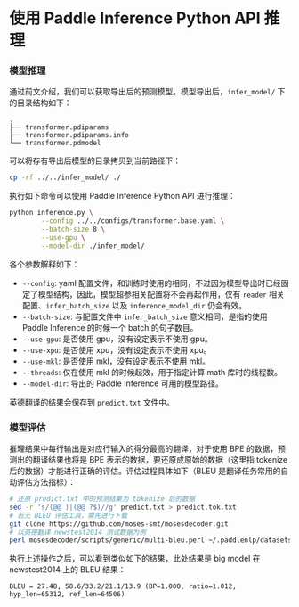 # 使用 Paddle Inference Python API 推理

### 模型推理

通过前文介绍，我们可以获取导出后的预测模型。模型导出后，`infer_model/` 下的目录结构如下：

``` text
.
├── transformer.pdiparams
├── transformer.pdiparams.info
└── transformer.pdmodel
```

可以将存有导出后模型的目录拷贝到当前路径下：

``` sh
cp -rf ../../infer_model/ ./
```

执行如下命令可以使用 Paddle Inference Python API 进行推理：

``` sh
python inference.py \
        --config ../../configs/transformer.base.yaml \
        --batch-size 8 \
        --use-gpu \
        --model-dir ./infer_model/
```

各个参数解释如下：
* `--config`: yaml 配置文件，和训练时使用的相同，不过因为模型导出时已经固定了模型结构，因此，模型超参相关配置将不会再起作用，仅有 `reader` 相关配置、`infer_batch_size` 以及 `inference_model_dir` 仍会有效。
* `--batch-size`: 与配置文件中 `infer_batch_size` 意义相同，是指的使用 Paddle Inference 的时候一个 batch 的句子数目。
* `--use-gpu`: 是否使用 gpu，没有设定表示不使用 gpu。
* `--use-xpu`: 是否使用 xpu，没有设定表示不使用 xpu。
* `--use-mkl`: 是否使用 mkl，没有设定表示不使用 mkl。
* `--threads`: 仅在使用 mkl 的时候起效，用于指定计算 math 库时的线程数。
* `--model-dir`: 导出的 Paddle Inference 可用的模型路径。

英德翻译的结果会保存到 `predict.txt` 文件中。

### 模型评估

推理结果中每行输出是对应行输入的得分最高的翻译，对于使用 BPE 的数据，预测出的翻译结果也将是 BPE 表示的数据，要还原成原始的数据（这里指 tokenize 后的数据）才能进行正确的评估。评估过程具体如下（BLEU 是翻译任务常用的自动评估方法指标）：

``` sh
# 还原 predict.txt 中的预测结果为 tokenize 后的数据
sed -r 's/(@@ )|(@@ ?$)//g' predict.txt > predict.tok.txt
# 若无 BLEU 评估工具，需先进行下载
git clone https://github.com/moses-smt/mosesdecoder.git
# 以英德翻译 newstest2014 测试数据为例
perl mosesdecoder/scripts/generic/multi-bleu.perl ~/.paddlenlp/datasets/WMT14ende/WMT14.en-de/wmt14_ende_data/newstest2014.tok.de < predict.tok.txt
```

执行上述操作之后，可以看到类似如下的结果，此处结果是 big model 在 newstest2014 上的 BLEU 结果：
```
BLEU = 27.48, 58.6/33.2/21.1/13.9 (BP=1.000, ratio=1.012, hyp_len=65312, ref_len=64506)
```
